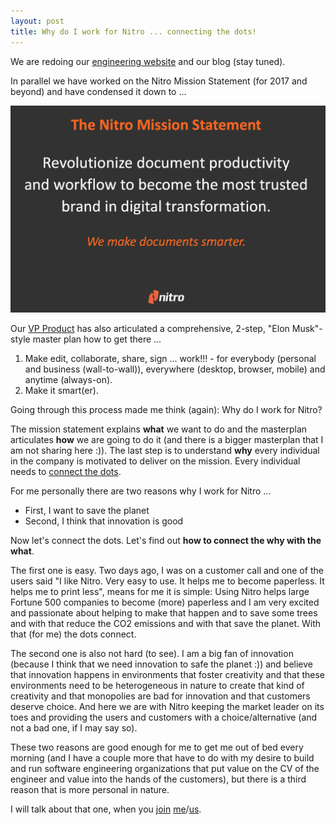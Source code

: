 ```yaml
---
layout: post
title: Why do I work for Nitro ... connecting the dots!
---
```

We are redoing our [engineering website](https://engineering.gonitro.com) and our blog (stay tuned).

In parallel we have worked on the Nitro Mission Statement (for 2017 and beyond) and have condensed it down to ...

![Nitro Mission Statement](/images/2016-11-11-mission/mission.png)

Our [VP Product](https://www.gonitro.com/about/team) has also articulated a comprehensive, 2-step, "Elon Musk"-style master plan how to get there ...

1. Make edit, collaborate, share, sign ... work!!! - for everybody (personal and business (wall-to-wall)), everywhere (desktop, browser, mobile) and anytime (always-on).
1. Make it smart(er).

Going through this process made me think (again): Why do I work for Nitro?

The mission statement explains **what** we want to do and the masterplan articulates **how** we are going to do it (and there is a bigger masterplan that I am not sharing here :)). The last step is to understand **why** every individual in the company is motivated to deliver on the mission. Every individual needs to [connect the dots](http://www.tritsch.org/reveal-the-power/why.html).

For me personally there are two reasons why I work for Nitro ...

* First, I want to save the planet
* Second, I think that innovation is good

Now let's connect the dots. Let's find out **how to connect the why with the what**.

The first one is easy. Two days ago, I was on a customer call and one of the users said "I like Nitro. Very easy to use. It helps me to become paperless. It helps me to print less", means for me it is simple: Using Nitro helps large Fortune 500 companies to become (more) paperless and I am very excited and passionate about helping to make that happen and to save some trees and with that reduce the CO2 emissions and with that save the planet. With that (for me) the dots connect.

The second one is also not hard (to see). I am a big fan of innovation (because I think that we need innovation to safe the planet :)) and believe that innovation happens in environments that foster creativity and that these environments need to be heterogeneous in nature to create that kind of creativity and that monopolies are bad for innovation and that customers deserve choice. And here we are with Nitro keeping the market leader on its toes and providing the users and customers with a choice/alternative (and not a bad one, if I may say so).

These two reasons are good enough for me to get me out of bed every morning (and I have a couple more that have to do with my desire to build and run software engineering organizations that put value on the CV of the engineer and value into the hands of the customers), but there is a third reason that is more personal in nature.

I will talk about that one, when you [join](https://www.gonitro.com/about/jobs) [me](http://www.tritsch.org/about)/[us](https://engineering.gonitro.com).
